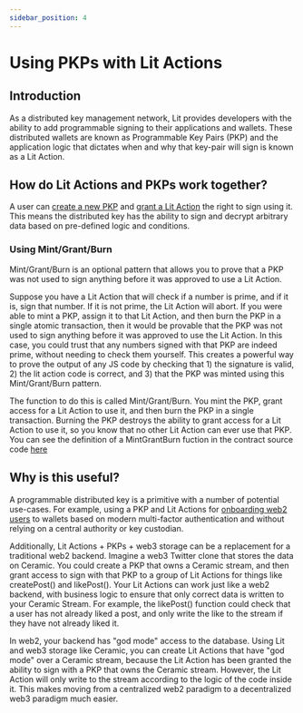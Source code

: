 ```yaml
---
sidebar_position: 4
---
```


# Using PKPs with Lit Actions

## Introduction 

As a distributed key management network, Lit provides developers with the ability to add programmable signing to their applications and wallets. These distributed wallets are known as Programmable Key Pairs (PKP) and the application logic that dictates when and why that key-pair will sign is known as a Lit Action.

## How do Lit Actions and PKPs work together?

A user can [create a new PKP](../pkp/minting) and [grant a Lit Action](../LitActions/mintGrantBurn) the right to sign using it. This means the distributed key has the ability to sign and decrypt arbitrary data based on pre-defined logic and conditions.

### Using Mint/Grant/Burn

Mint/Grant/Burn is an optional pattern that allows you to prove that a PKP was not used to sign anything before it was approved to use a Lit Action.

Suppose you have a Lit Action that will check if a number is prime, and if it is, sign that number. If it is not prime, the Lit Action will abort. If you were able to mint a PKP, assign it to that Lit Action, and then burn the PKP in a single atomic transaction, then it would be provable that the PKP was not used to sign anything before it was approved to use the Lit Action. In this case, you could trust that any numbers signed with that PKP are indeed prime, without needing to check them yourself. This creates a powerful way to prove the output of any JS code by checking that 1) the signature is valid, 2) the lit action code is correct, and 3) that the PKP was minted using this Mint/Grant/Burn pattern.

The function to do this is called Mint/Grant/Burn. You mint the PKP, grant access for a Lit Action to use it, and then burn the PKP in a single transaction. Burning the PKP destroys the ability to grant access for a Lit Action to use it, so you know that no other Lit Action can ever use that PKP.
You can see the definition of a MintGrantBurn fuction in the contract source code [here](https://github.com/LIT-Protocol/LitNodeContracts/blob/main/contracts/PKPNFT.sol#L157)

## Why is this useful?

A programmable distributed key is a primitive with a number of potential use-cases. For example, using a PKP and Lit Actions for [onboarding web2 users](https://spark.litprotocol.com/wallet-abstraction-with-google-oauth/) to wallets based on modern multi-factor authentication and without relying on a central authority or key custodian.

Additionally, Lit Actions + PKPs + web3 storage can be a replacement for a traditional web2 backend. Imagine a web3 Twitter clone that stores the data on Ceramic. You could create a PKP that owns a Ceramic stream, and then grant access to sign with that PKP to a group of Lit Actions for things like createPost() and likePost(). Your Lit Actions can work just like a web2 backend, with business logic to ensure that only correct data is written to your Ceramic Stream. For example, the likePost() function could check that a user has not already liked a post, and only write the like to the stream if they have not already liked it.

In web2, your backend has "god mode" access to the database. Using Lit and web3 storage like Ceramic, you can create Lit Actions that have "god mode" over a Ceramic stream, because the Lit Action has been granted the ability to sign with a PKP that owns the Ceramic stream. However, the Lit Action will only write to the stream according to the logic of the code inside it. This makes moving from a centralized web2 paradigm to a decentralized web3 paradigm much easier.
